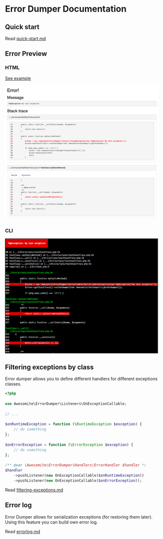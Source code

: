 # Error Dumper Documentation

## Quick start

Read [quick-start.md](quick-start.md)

## Error Preview

### HTML

[See example](https://awesomite.github.io/error-dumper/examples/exception.html)

![Exception displayed as HTML](resources/exception-html.png)

### CLI

![Exception displayed in terminal](resources/exception-cli.png)

## Filtering exceptions by class

Error dumper allows you to define different handlers for different exceptions classes.

```php
<?php

use Awesomite\ErrorDumper\Listeners\OnExceptionCallable;

// ...

$onRuntimeException = function (\RuntimeException $exception) {
    // do something
};

$onErrorException = function (\ErrorException $exception) {
    // do something
};

/** @var \Awesomite\ErrorDumper\Handlers\ErrorHandler $handler */
$handler
    ->pushListener(new OnExceptionCallable($onRuntimeException))
    ->pushListener(new OnExceptionCallable($onErrorException));
```

Read [filtering-exceptions.md](filtering-exceptions.md)


## Error log

Error Dumper allows for serialization exceptions (for restoring them later).
Using this feature you can build own error log.

Read [errorlog.md](errorlog.md)
